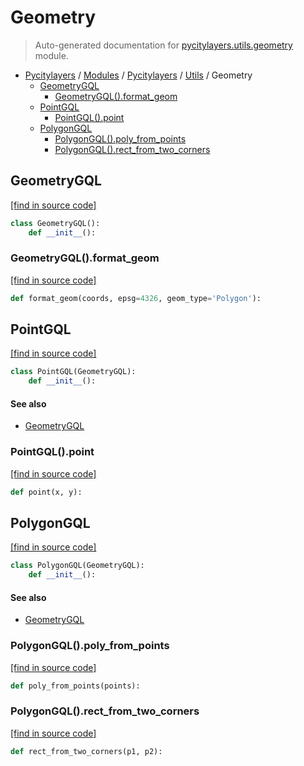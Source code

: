 # Geometry

> Auto-generated documentation for [pycitylayers.utils.geometry](https://github.com/miladaghamohamadnia/pycitylayers/blob/main/pycitylayers/utils/geometry.py) module.

- [Pycitylayers](../../README.md#pycitylayers) / [Modules](../../MODULES.md#pycitylayers-modules) / [Pycitylayers](../index.md#pycitylayers) / [Utils](index.md#utils) / Geometry
    - [GeometryGQL](#geometrygql)
        - [GeometryGQL().format_geom](#geometrygqlformat_geom)
    - [PointGQL](#pointgql)
        - [PointGQL().point](#pointgqlpoint)
    - [PolygonGQL](#polygongql)
        - [PolygonGQL().poly_from_points](#polygongqlpoly_from_points)
        - [PolygonGQL().rect_from_two_corners](#polygongqlrect_from_two_corners)

## GeometryGQL

[[find in source code]](https://github.com/miladaghamohamadnia/pycitylayers/blob/main/pycitylayers/utils/geometry.py#L4)

```python
class GeometryGQL():
    def __init__():
```

### GeometryGQL().format_geom

[[find in source code]](https://github.com/miladaghamohamadnia/pycitylayers/blob/main/pycitylayers/utils/geometry.py#L8)

```python
def format_geom(coords, epsg=4326, geom_type='Polygon'):
```

## PointGQL

[[find in source code]](https://github.com/miladaghamohamadnia/pycitylayers/blob/main/pycitylayers/utils/geometry.py#L19)

```python
class PointGQL(GeometryGQL):
    def __init__():
```

#### See also

- [GeometryGQL](#geometrygql)

### PointGQL().point

[[find in source code]](https://github.com/miladaghamohamadnia/pycitylayers/blob/main/pycitylayers/utils/geometry.py#L24)

```python
def point(x, y):
```

## PolygonGQL

[[find in source code]](https://github.com/miladaghamohamadnia/pycitylayers/blob/main/pycitylayers/utils/geometry.py#L31)

```python
class PolygonGQL(GeometryGQL):
    def __init__():
```

#### See also

- [GeometryGQL](#geometrygql)

### PolygonGQL().poly_from_points

[[find in source code]](https://github.com/miladaghamohamadnia/pycitylayers/blob/main/pycitylayers/utils/geometry.py#L45)

```python
def poly_from_points(points):
```

### PolygonGQL().rect_from_two_corners

[[find in source code]](https://github.com/miladaghamohamadnia/pycitylayers/blob/main/pycitylayers/utils/geometry.py#L36)

```python
def rect_from_two_corners(p1, p2):
```
